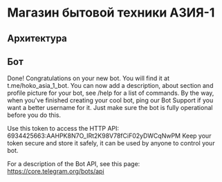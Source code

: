 # Магазин бытовой техники АЗИЯ-1

## Архитектура

## Бот

 Done! Congratulations on your new bot. You will find it at t.me/hoko_asia_1_bot. You can now add a description, about section and profile picture for your bot, see /help for a list of commands. By the way, when you've finished creating your cool bot, ping our Bot Support if you want a better username for it. Just make sure the bot is fully operational before you do this.

Use this token to access the HTTP API:
6934425663:AAHPK8N7O_IRt2K98V78fCiF02yDWCqNwPM
Keep your token secure and store it safely, it can be used by anyone to control your bot.

For a description of the Bot API, see this page: https://core.telegram.org/bots/api
